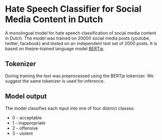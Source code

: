 # Hate Speech Classifier for Social Media Content in Dutch

A monolingual model for hate speech classification of social media content in Dutch. The model was trained on 20000 social media posts (youtube, twitter, facebook) and tested on an independent test set of 2000 posts. It is based on thepre-trained language model [BERTje](https://huggingface.co/wietsedv/bert-base-dutch-cased).

## Tokenizer

During training the text was preprocessed using the BERTje tokenizer. We suggest the same tokenizer is used for inference.

## Model output

The model classifies each input into one of four distinct classes:
* 0 - acceptable
* 1 - inappropriate
* 2 - offensive
* 3 - violent